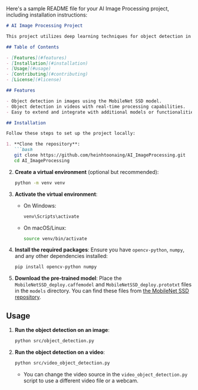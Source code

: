 Here's a sample README file for your AI Image Processing project, including installation instructions:

```markdown
# AI Image Processing Project

This project utilizes deep learning techniques for object detection in images and videos using the MobileNet SSD model. It aims to provide an easy-to-use interface for performing image and video object detection.

## Table of Contents

- [Features](#features)
- [Installation](#installation)
- [Usage](#usage)
- [Contributing](#contributing)
- [License](#license)

## Features

- Object detection in images using the MobileNet SSD model.
- Object detection in videos with real-time processing capabilities.
- Easy to extend and integrate with additional models or functionalities.

## Installation

Follow these steps to set up the project locally:

1. **Clone the repository**:
   ```bash
   git clone https://github.com/heinhtoonaing/AI_ImageProcessing.git
   cd AI_ImageProcessing
   ```

2. **Create a virtual environment** (optional but recommended):
   ```bash
   python -m venv venv
   ```

3. **Activate the virtual environment**:
   - On Windows:
     ```bash
     venv\Scripts\activate
     ```
   - On macOS/Linux:
     ```bash
     source venv/bin/activate
     ```

4. **Install the required packages**:
   Ensure you have `opencv-python`, `numpy`, and any other dependencies installed:
   ```bash
   pip install opencv-python numpy
   ```

5. **Download the pre-trained model**:
   Place the `MobileNetSSD_deploy.caffemodel` and `MobileNetSSD_deploy.prototxt` files in the `models` directory. You can find these files from [the MobileNet SSD repository](https://github.com/chuanqi305/MobileNet-SSD).

## Usage

1. **Run the object detection on an image**:
   ```bash
   python src/object_detection.py
   ```

2. **Run the object detection on a video**:
   ```bash
   python src/video_object_detection.py
   ```

   - You can change the video source in the `video_object_detection.py` script to use a different video file or a webcam.

